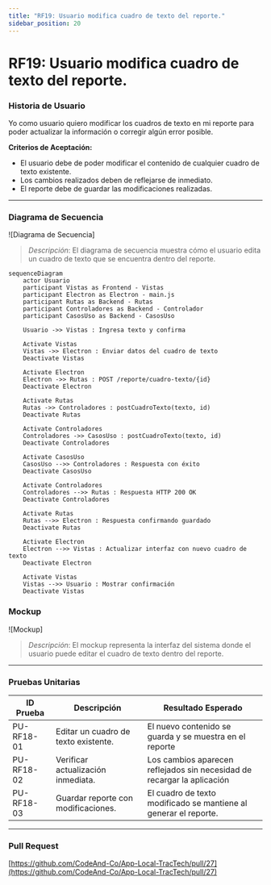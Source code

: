 ```yaml
---
title: "RF19: Usuario modifica cuadro de texto del reporte."  
sidebar_position: 20
---
```


# RF19: Usuario modifica cuadro de texto del reporte.

### Historia de Usuario

Yo como usuario quiero modificar los cuadros de texto en mi reporte para poder actualizar la información o corregir algún error posible. 

  **Criterios de Aceptación:**
  - El usuario debe de poder modificar el contenido de cualquier cuadro de texto existente.
  - Los cambios realizados deben de reflejarse de inmediato.
  - El reporte debe de guardar las modificaciones realizadas.

---

### Diagrama de Secuencia

![Diagrama de Secuencia] 

> *Descripción*: El diagrama de secuencia muestra cómo el usuario edita un cuadro de texto que se encuentra dentro del reporte.

```mermaid
sequenceDiagram
    actor Usuario
    participant Vistas as Frontend - Vistas
    participant Electron as Electron - main.js
    participant Rutas as Backend - Rutas
    participant Controladores as Backend - Controlador
    participant CasosUso as Backend - CasosUso

    Usuario ->> Vistas : Ingresa texto y confirma

    Activate Vistas
    Vistas ->> Electron : Enviar datos del cuadro de texto
    Deactivate Vistas

    Activate Electron
    Electron ->> Rutas : POST /reporte/cuadro-texto/{id}
    Deactivate Electron

    Activate Rutas
    Rutas ->> Controladores : postCuadroTexto(texto, id)
    Deactivate Rutas

    Activate Controladores
    Controladores ->> CasosUso : postCuadroTexto(texto, id)
    Deactivate Controladores

    Activate CasosUso
    CasosUso -->> Controladores : Respuesta con éxito
    Deactivate CasosUso

    Activate Controladores
    Controladores -->> Rutas : Respuesta HTTP 200 OK
    Deactivate Controladores

    Activate Rutas
    Rutas -->> Electron : Respuesta confirmando guardado
    Deactivate Rutas

    Activate Electron
    Electron -->> Vistas : Actualizar interfaz con nuevo cuadro de texto
    Deactivate Electron

    Activate Vistas
    Vistas -->> Usuario : Mostrar confirmación
    Deactivate Vistas
```
### Mockup

![Mockup]

> *Descripción*: El mockup representa la interfaz del sistema donde el usuario puede editar el cuadro de texto dentro del reporte.

---

### Pruebas Unitarias 
| ID Prueba | Descripción | Resultado Esperado |
|-----------|-------------|--------------------|
|PU-RF18-01|Editar un cuadro de texto existente.|El nuevo contenido se guarda y se muestra en el reporte|
|PU-RF18-02|Verificar actualización inmediata.|Los cambios aparecen reflejados sin necesidad de recargar la aplicación|
|PU-RF18-03|Guardar reporte con modificaciones.|El cuadro de texto modificado se mantiene al generar el reporte.|

---

### Pull Request
[https://github.com/CodeAnd-Co/App-Local-TracTech/pull/27](https://github.com/CodeAnd-Co/App-Local-TracTech/pull/27)
